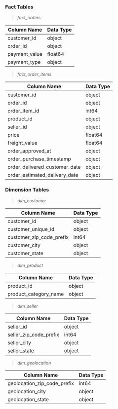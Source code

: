 ### Fact Tables

> *fact_orders*

| Column Name                   | Data Type |
|-------------------------------|-----------|
| customer_id                   | object    |
| order_id                      | object    |
| payment_value                 | float64   |
| payment_type                  | object    |

> *fact_order_items*

| Column Name                   | Data Type |
|-------------------------------|-----------|
| customer_id                   | object    |
| order_id                      | object    |
| order_item_id                 | int64     |
| product_id                    | object    |
| seller_id                     | object    |
| price                         | float64   |
| freight_value                 | float64   |
| order_approved_at             | object    |
| order_purchase_timestamp      | object    |
| order_delivered_customer_date | object    |
| order_estimated_delivery_date | object    |


### Dimension Tables

> *dim_customer*

| Column Name                   | Data Type |
|-------------------------------|-----------|
| customer_id                   | object    |
| customer_unique_id            | object    |
| customer_zip_code_prefix      | int64     |
| customer_city                 | object    |
| customer_state                | object    |

> *dim_product*

| Column Name                   | Data Type |
|-------------------------------|-----------|
| product_id                    | object    |
| product_category_name         | object    |

> *dim_seller*

| Column Name                   | Data Type |
|-------------------------------|-----------|
| seller_id                     | object    |
| seller_zip_code_prefix        | int64     |
| seller_city                   | object    |
| seller_state                  | object    |

> *dim_geolocation*

| Column Name                   | Data Type |
|-------------------------------|-----------|
| geolocation_zip_code_prefix   | int64     |
| geolocation_city              | object    |
| geolocation_state             | object    |

